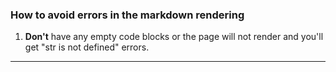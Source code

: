 ### How to avoid errors in the markdown rendering

1. **Don't** have any empty code blocks or the page will not render and you'll get "str is not defined" errors.

---

